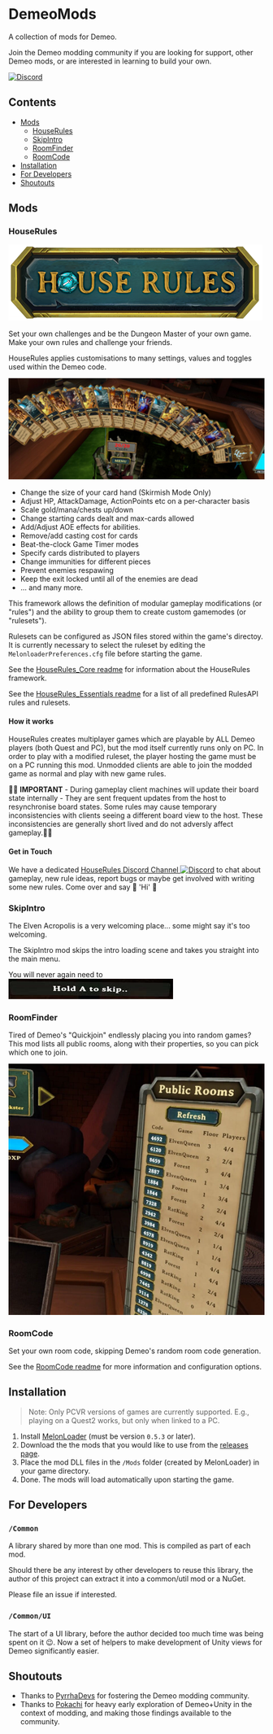 # DemeoMods

A collection of mods for Demeo.

Join the Demeo modding community if you are looking for support, other Demeo
mods, or are interested in learning to build your own.

[![Discord](https://img.shields.io/discord/841011788195823626?logo=discord&logoColor=fff&style=for-the-badge)](https://discord.gg/4BNSwmr784)

## Contents
- [Mods](#mods)
  - [HouseRules](#houserules)
  - [SkipIntro](#skipintro)
  - [RoomFinder](#roomfinder)
  - [RoomCode](#roomcode)
- [Installation](#installation)
- [For Developers](#for-developers)
- [Shoutouts](#shoutouts)

## Mods

### HouseRules

![HouseRules Logo](docs/house-rules-logo2.png)

Set your own challenges and be the Dungeon Master of your own game. Make your own rules and challenge your friends.

HouseRules applies customisations to many settings, values and toggles used within the Demeo code.

![HouseRules Screenshot](docs/houserules_screenshot.jpg)

- Change the size of your card hand (Skirmish Mode Only)
- Adjust HP, AttackDamage, ActionPoints etc on a per-character basis
- Scale gold/mana/chests up/down
- Change starting cards dealt and max-cards allowed
- Add/Adjust AOE effects for abilities.
- Remove/add casting cost for cards
- Beat-the-clock Game Timer modes
- Specify cards distributed to players
- Change immunities for different pieces
- Prevent enemies respawing
- Keep the exit locked until all of the enemies are dead
- ... and many more.

This framework allows the definition of modular gameplay modifications (or
"rules") and the ability to group them to create custom gamemodes (or
"rulesets").

Rulesets can be configured as JSON files stored within the game's directoy.
It is currently necessary to select the ruleset by editing the `MelonloaderPreferences.cfg` file before starting the game.

See the [HouseRules_Core readme](HouseRules_Core/README.md) for information about the
HouseRules framework.

See the [HouseRules_Essentials readme](HouseRules_Essentials/README.md) for a list of all predefined RulesAPI
rules and rulesets.

#### How it works

HouseRules creates multiplayer games which are playable by ALL Demeo players (both Quest and PC), but the mod itself currently runs only on PC. In order to play with a modified ruleset, the player hosting the game must be on a PC running this mod. Unmodded clients are able to join the modded game as normal and play with new game rules.

🚨🛑 __IMPORTANT__ - During gameplay client machines will update their board state internally - They are sent frequent updates from the host to resynchronise board states. Some rules may cause temporary inconsistencies with clients seeing a different board view to the host. These inconsistencies are generally short lived and do not adversly affect gameplay.🛑🚨

#### Get in Touch

We have a dedicated [HouseRules Discord Channel ![Discord](https://img.shields.io/discord/841011788195823626.svg?label=&logo=discord&logoColor=ffffff&color=7389D8&labelColor=6A7EC2)](https://discord.com/channels/841011788195823626/943995355161325578) to chat about gameplay, new rule ideas, report bugs or maybe get involved with writing some new rules. Come over and say 👋 'Hi' 👋

### SkipIntro

The Elven Acropolis is a very welcoming place... some might say it's too welcoming.

The SkipIntro mod skips the intro loading scene and takes you straight into the main menu.

You will never again need to ![SkipIntro Icon](docs/skipintro_icon.jpg)

### RoomFinder

Tired of Demeo's "Quickjoin" endlessly placing you into random games? This mod
lists all public rooms, along with their properties, so you can pick which one
to join.

![RoomFinder Screenshot](docs/roomfinder_screenshot.jpg)

### RoomCode

Set your own room code, skipping Demeo's random room code generation.

See the [RoomCode readme](RoomCode/README.md) for more information and configuration
options.

## Installation

> Note: Only PCVR versions of games are currently supported.
> E.g., playing on a Quest2 works, but only when linked to a PC.

1. Install [MelonLoader](https://github.com/LavaGang/MelonLoader#how-to-use-the-installer)
   (must be version `0.5.3` or later).
2. Download the the mods that you would like to use from
   the [releases page](https://github.com/orendain/DemeoMods/releases).
3. Place the mod DLL files in the `/Mods` folder (created by MelonLoader) in
   your game directory.
4. Done. The mods will load automatically upon starting the game.

## For Developers

### `/Common`

A library shared by more than one mod. This is compiled as part of each mod.

Should there be any interest by other developers to reuse this library, the
author of this project can extract it into a common/util mod or
a NuGet.

Please file an issue if interested.

### `/Common/UI`

The start of a UI library, before the author decided too much time was being
spent on it :wink:. Now a set of helpers to make development of Unity views for
Demeo significantly easier.

## Shoutouts

- Thanks to [PyrrhaDevs](https://github.com/PyrrhaDevs) for fostering the Demeo
  modding community.
- Thanks to [Pokachi](https://github.com/Pokachi) for heavy early exploration of
  Demeo+Unity in the context of modding, and making those findings available to
  the community.

